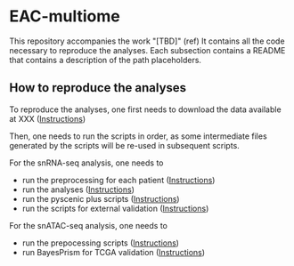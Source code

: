 # EAC-multiome

This repository accompanies the work "[TBD]" (ref)
It contains all the code necessary to reproduce the analyses. 
Each subsection contains a README that contains a description of the path placeholders. 

## How to reproduce the analyses

To reproduce the analyses, one first needs to download the data available at XXX ([Instructions](link))

Then, one needs to run the scripts in order, as some intermediate files generated by the scripts will be re-used in subsequent scripts. 

For the snRNA-seq analysis, one needs to 
- run the preprocessing for each patient ([Instructions](link))
- run the analyses ([Instructions](link))
- run the pyscenic plus scripts ([Instructions](link))
- run the scripts for external validation ([Instructions](link))

For the snATAC-seq analysis, one needs to 
- run the prepocessing scripts ([Instructions](link))
- run BayesPrism for TCGA validation ([Instructions](link))